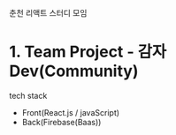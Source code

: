 춘천 리액트 스터디 모임

# 1. Team Project - 감자 Dev(Community)

tech stack
 - Front(React.js / javaScript)
 - Back(Firebase(Baas))